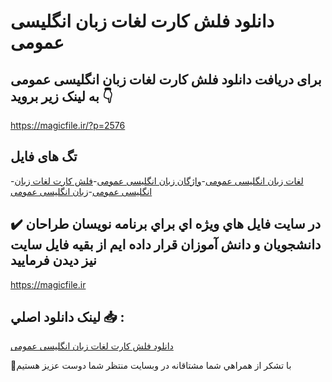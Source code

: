 # دانلود فلش کارت لغات زبان انگلیسی عمومی

## برای دریافت دانلود فلش کارت لغات زبان انگلیسی عمومی به لینک زیر بروید 👇

https://magicfile.ir/?p=2576

## تگ های فایل

-[لغات زبان انگلیسی عمومی](https://magicfile.ir/product/%d9%81%d9%84%d8%b4-%da%a9%d8%a7%d8%b1%d8%aa-%d9%84%d8%ba%d8%a7%d8%aa-%d8%b2%d8%a8%d8%a7%d9%86-%d8%a7%d9%86%da%af%d9%84%db%8c%d8%b3%db%8c-%d8%b9%d9%85%d9%88%d9%85%db%8c/)-[واژگان زبان انگلیسی عمومی](https://magicfile.ir/product/%d9%81%d9%84%d8%b4-%da%a9%d8%a7%d8%b1%d8%aa-%d9%84%d8%ba%d8%a7%d8%aa-%d8%b2%d8%a8%d8%a7%d9%86-%d8%a7%d9%86%da%af%d9%84%db%8c%d8%b3%db%8c-%d8%b9%d9%85%d9%88%d9%85%db%8c/)-[فلش کارت لغات زبان انگلیسی عمومی](https://magicfile.ir/product/%d9%81%d9%84%d8%b4-%da%a9%d8%a7%d8%b1%d8%aa-%d9%84%d8%ba%d8%a7%d8%aa-%d8%b2%d8%a8%d8%a7%d9%86-%d8%a7%d9%86%da%af%d9%84%db%8c%d8%b3%db%8c-%d8%b9%d9%85%d9%88%d9%85%db%8c/)-[زبان انگلیسی عمومی](https://magicfile.ir/product/%d9%81%d9%84%d8%b4-%da%a9%d8%a7%d8%b1%d8%aa-%d9%84%d8%ba%d8%a7%d8%aa-%d8%b2%d8%a8%d8%a7%d9%86-%d8%a7%d9%86%da%af%d9%84%db%8c%d8%b3%db%8c-%d8%b9%d9%85%d9%88%d9%85%db%8c/)

## ✔️ در سايت فايل هاي ويژه اي براي برنامه نويسان طراحان دانشجويان و دانش آموزان قرار داده ايم از بقيه فايل سايت نيز ديدن فرماييد

https://magicfile.ir


## لينک دانلود اصلي 📥 :

[دانلود فلش کارت لغات زبان انگلیسی عمومی](https://magicfile.ir/product/%d9%81%d9%84%d8%b4-%da%a9%d8%a7%d8%b1%d8%aa-%d9%84%d8%ba%d8%a7%d8%aa-%d8%b2%d8%a8%d8%a7%d9%86-%d8%a7%d9%86%da%af%d9%84%db%8c%d8%b3%db%8c-%d8%b9%d9%85%d9%88%d9%85%db%8c/) 


🙏با تشکر از همراهي شما مشتاقانه در وبسایت منتظر شما دوست عزیز هستیم


